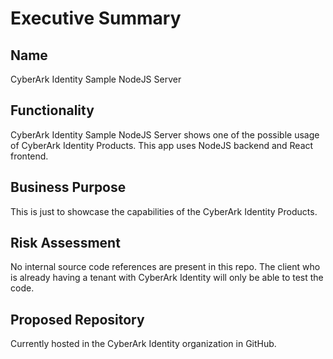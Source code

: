 # Executive Summary

## Name
CyberArk Identity Sample NodeJS Server

## Functionality
CyberArk Identity Sample NodeJS Server shows one of the possible usage of CyberArk Identity Products. This app uses NodeJS backend and React frontend.

## Business Purpose
This is just to showcase the capabilities of the CyberArk Identity Products.

## Risk Assessment
No internal source code references are present in this repo.
The client who is already having a tenant with CyberArk Identity will only be able to test the code.

## Proposed Repository
Currently hosted in the CyberArk Identity organization in GitHub.